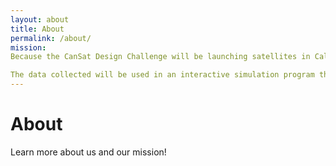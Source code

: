 ```yaml
---
layout: about
title: About
permalink: /about/
mission:
Because the CanSat Design Challenge will be launching satellites in Calgary, we were inspired by the recent and ongoing catastrophic wildfires in the area. We are using various sensors and a camera system to record images and other data. This is done in order to analyse and predict wildfire risk based on variables such as plant colour, humidity, meteorological conditions and other factors.

The data collected will be used in an interactive simulation program that will allow the user to model wildfires under different conditions by changing various parameters. This will allow the user to identify the vulnerability of an area to wildfires and potentially look for solutions to mitigate risk by better understanding the shortcomings of their current fire prevention strategy. The simulation can be accessed here. 
---
```

# About
Learn more about us and our mission!

